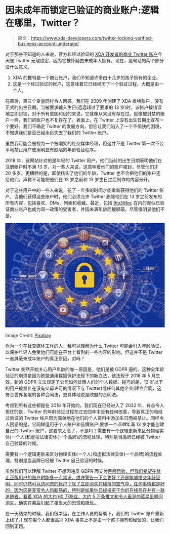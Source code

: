 # 因未成年而锁定已验证的商业账户:逻辑在哪里，Twitter？

> 原文：<https://www.xda-developers.com/twitter-locking-verified-business-account-underage/>

对于那些不知道的人来说，官方和经过验证的 [XDA 开发者的商业 Twitter 账户](https://twitter.com/xdadevelopers)今天被 Twitter 无理锁定，因为它被怀疑由未成年人拥有。现在，这句话的两个部分没什么意义。

1.  XDA 的推特是一个商业账户，我们不知道许多由十几岁的孩子拥有的企业。
2.  这是一个经过验证的帐户，这意味着它已经经历了一个验证过程，大概是由一个人。

在幕后，第三个变量同样令人困惑。我们在 2009 年创建了 XDA 推特账户，没有正式的出生日期。当被要求输入生日(远远超过了要求的 13 岁)时，该帐户被错误地立即封锁，对于所有意图和目的来说，它就像从来没有存在过。就像被封禁的账户一样，我们的账户也不复存在了。表面上，在 Twitter 上没有出生日期比宣布一个要好。我们不确定 Twitter 的发展方向，但它让我们陷入了一个不愉快的困境，不知道我们是否已经永远失去了我们的 Twitter 账户。

虽然我可能会被视为一个被嘲笑的社交媒体经理，但这并不是 Twitter 第一次不公平地禁止用户使用明显有缺陷的年龄验证程序。

2018 年，该网站针对的是年轻的 Twitter 用户，他们当前的出生日期表明他们在注册账户时不满 13 岁。对一些人来说，这意味着他们的账户被封，尽管他们才 20 多岁。更糟糕的是，即使核实了他们的年龄，Twitter 也不会把他们的账户还给他们，声称不可能把他们在 13 岁之前和 13 岁生日之后制作的内容分开。

对于这些用户中的一些人来说，花了一年多的时间才能重新获得他们的 Twitter 账户，当他们获得这些账户时，他们必须允许 Twitter 删除他们在 13 岁之前发布的所有内容，包括喜欢、DMs、列表和收藏。最近，包括 *[9to5Mac](https://twitter.com/9to5mac)* 在内的类似已验证商业账户也成为同一政策的受害者，并因未满年龄而被屏蔽，尽管很明显他们不是。

 <picture>![GSPR illustration Twitter](img/4968c4890fb5517f1f4c20c9cfed4e57.png)</picture> 

Image Credit: [Pixabay](https://pixabay.com/illustrations/gdpr-data-protection-privacy-3438462/)

作为一个在社交媒体工作的人，我可以理解为什么 Twitter 可能会引入年龄验证，以保护年轻人免受他们可能在平台上看到的一些内容的影响。但这并不是 Twitter 一直屏蔽未成年账户的真正原因，对吗？

Twitter 突然开始关心用户年龄的唯一原因是，他们是被 GDPR 逼的。这种全年龄验证的崩溃是因为欧盟通用数据保护法规下的新立法，该法规于 2018 年 5 月生效。新的 GDPR 立法规定了公司如何处理人们的个人数据。碰巧的是，13 岁以下的用户被禁止在没有父母许可的情况下与 Twitter(或任何其他企业)建立合同，这符合世界各地的各种合同法，更具体地说是欧盟的合同法。

考虑到所有这些都是在 2018 年开始的，我们现在已经进入了 2022 年，有点令人担忧的是，Twitter 的年龄验证过程在过去四年中没有任何改善，导致真正的和经过验证的 Twitter 帐户因为简单地在他们的个人资料中添加生日而被禁止。同样令人困惑的是，它同样适用于个人账户和品牌账户:要求一个*品牌*年满 13 岁才能创建自己的 Twitter 账户，这要求太高了，不是吗？需要有一个逻辑更新来区分物理实体(一个人)和虚拟法律实体(一个品牌)的流程处理，特别是当品牌已经被 Twitter 自己验证的时候。

需要有一个逻辑更新来区分物理实体(一个人)和虚拟法律实体(一个品牌)的流程处理，特别是当品牌已经被 Twitter 自己验证的时候。

虽然我们可以理解 Twitter 不想因违反 GDPR 而支付[巨额罚款，但我们希望在禁止正版用户的账户时能多一点常识。或许警告一下会更好？还是能够提交年龄证明，同时仍然可以访问您的帐户？除了立即消失在稀薄的空气中，任何事情都是好的，因为这是非常令人伤脑筋的，特别是如果你已经投资于你的在线存在并有一群追随者。看着 XDA 的大约 60 万粉丝、大约 5 万条推文和令人垂涎的蓝扁虱瞬间消失，确实在幕后引起了相当大的恐慌和担忧。](https://www.xda-developers.com/ireland-fines-twitter-450000-euros-gdpr/)

在一天结束的时候，我们很幸运，在工作人员的帮助下，我们的 Twitter 账户重新上线了。).现在每个人都很高兴 XDA 事实上不是由一个孩子拥有和经营的，让我们回到正题。